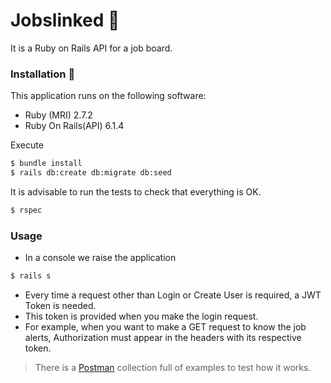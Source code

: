 # Jobslinked 💼
It is a Ruby on Rails API for a job board.

### Installation 🔧
This application runs on the following software:

- Ruby (MRI) 2.7.2
- Ruby On Rails(API) 6.1.4


Execute
``` bash
$ bundle install
$ rails db:create db:migrate db:seed
```

It is advisable to run the tests to check that everything is OK.
``` bash
$ rspec
```

### Usage
- In a console we raise the application
``` bash
$ rails s
```

* Every time a request other than Login or Create User is required, a JWT Token is needed.
* This token is provided when you make the login request.
* For example, when you want to make a GET request to know the job alerts, Authorization must appear in the headers with its respective token.
>There is a [Postman](https://documenter.getpostman.com/view/14565721/Tzz4Sfkh) collection full of examples to test how it works.
